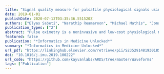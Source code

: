 ```yaml
---
title: "Signal quality measure for pulsatile physiological signals using morphological features: Applications in reliability measure for pulse oximetry"
date: 2019-01-01
publishDate: 2020-07-13T03:35:36.551520Z
authors: ["Elyas Sabeti", "Narathip Reamaroon", "Michael Mathis", "Jonathan Gryak", "Michael Sjoding", "Kayvan Najarian"]
publication_types: ["2"]
abstract: "Pulse oximetry is a noninvasive and low-cost physiological monitor that measures blood oxygen levels. While the noninvasive nature of pulse oximetry is advantageous, the estimates of oxygen saturation generated by these devices are prone to motion artifacts and ambient noise, reducing the reliability of such estimations. Clinicians combat this by assessing the quality of oxygen saturation estimation by visual inspection of the photo­ plethysmograph (PPG), which represents changes in pulsatile blood volume and is also generated by the pulse oximeter. In this paper, we propose six morphological features that can be used to determine the quality of the PPG signal and generate a signal quality index. Unlike many similar studies, this approach uses machine learning and does not require a separate signal, such as ECG, for reference. Multiple algorithms were tested against 46 30min PPG segments of patients with cardiovascular and respiratory conditions, including atrial fibrillation, hypoxia, acute heart failure, pneumonia, ARDS, and pulmonary embolism. These signals were independently annotated for signal quality by two clinicians, with the union of their annotations used as the ground-truth. Similar to any physiological signal recorded in a clinical setting, the utilized dataset is also unbalanced in favor of good quality segments. The experiments showed that a cost-sensitive Support Vector Machine (SVM) outperformed other tested methods and was robust to the unbalanced nature of the data. Though the proposed algorithm was tested on PPG signals, the methodology remains agnostic to the dataset used, and may be applied to any type of pulsatile physiological signal."
featured: false
publication: "*Informatics in Medicine Unlocked*"
summary: "*Informatics in Medicine Unlocked*"
url_pdf: "https://linkinghub.elsevier.com/retrieve/pii/S2352914819301856"
doi: "10.1016/j.imu.2019.100222"
url_code: "https://github.com/kayvanlabs/ARDS/tree/master/Waveforms"
tags: ["Publication"]
---
```


